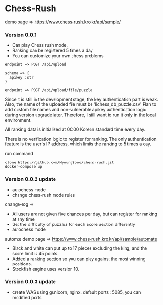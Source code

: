 # Chess-Rush

demo page => https://www.chess-rush.kro.kr/api/sample/

### Version 0.0.1
* Can play Chess rush mode.
* Ranking can be registered 5 times a day
* You can customize your own chess problems
```shell
endpoint => POST /api/upload

schema => {
  apikey :str
}

endpoint => POST /api/upload/file/puzzle
``` 
Since it is still in the development stage, the key authentication part is weak.
Also, the name of the uploaded file must be 'lichess_db_puzzle.csv'
Plan to add custom file names and non-vulnerable apikey authentication logic during version upgrade later.
Therefore, I still want to run it only in the local environment.

All ranking data is initialized at 00:00 Korean standard time every day.


There is no verification logic to register for ranking.
The only authentication feature is the user's IP address, which limits the ranking to 5 times a day.


run command
```shell
clone https://github.com/HyoungSooo/chess-rush.git
docker-compose up
```

### Version 0.0.2 update
* autochess mode
* change chess-rush mode rules


change-log =>
* All users are not given five chances per day, but can register for ranking at any time
* Set the difficulty of puzzles for each score section differently
* autochess mode


automte demo page => https://www.chess-rush.kro.kr/api/sample/automate
* Black and white can put up to 17 pieces excluding the king, and the score limit is 45 points.
* Added a ranking section so you can play against the most winning positions.
* Stockfish engine uses version 10.



### Version 0.0.3 update
* create WAS using gunicorn, nginx.
default ports : 5085, you can modified ports

